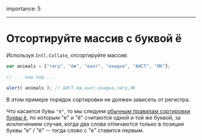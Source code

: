 importance: 5

---

# Отсортируйте массив с буквой ё

Используя `Intl.Collate`, отсортируйте массив:

```js
var animals = ["тигр", "ёж", "енот", "ехидна", "АИСТ", "ЯК"];

// ... ваш код ...

alert( animals ); // АИСТ,ёж,енот,ехидна,тигр,ЯК
```

В этом примере порядок сортировки не должен зависеть от регистра.

Что касается бувы `"ё"`, то мы следуем [обычным правилам сортировки буквы ё](http://ru.wikipedia.org/wiki/%D0%81#.D0.A1.D0.BE.D1.80.D1.82.D0.B8.D1.80.D0.BE.D0.B2.D0.BA.D0.B0), по которым "е" и "ё" считаются одной и той же буквой, за исключением случая, когда два слова отличаются только в позиции буквы "е" / "ё" -- тогда слово с "е" ставится первым.